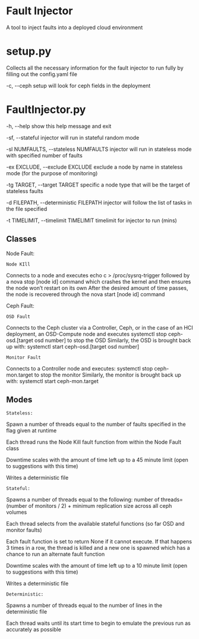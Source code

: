 # Fault Injector

A tool to inject faults into a deployed cloud environment



# setup.py

Collects all the necessary information for the fault injector to run fully by filling out the config.yaml file

  -c, --ceph  setup will look for ceph fields in the deployment


# FaultInjector.py

  -h, --help            show this help message and exit
  
  -sf, --stateful       injector will run in stateful random mode
  
  -sl NUMFAULTS, --stateless NUMFAULTS
                        injector will run in stateless mode with specified
                        number of faults
                        
  -ex EXCLUDE, --exclude EXCLUDE
                        exclude a node by name in stateless mode (for the
                        purpose of monitoring)
                        
  -tg TARGET, --target TARGET
                        specific a node type that will be the target of
                        stateless faults
                        
  -d FILEPATH, --deterministic FILEPATH
                        injector will follow the list of tasks in the file
                        specified
                        
  -t TIMELIMIT, --timelimit TIMELIMIT
                        timelimit for injector to run (mins)
                        
## Classes
Node Fault:

	Node KIll
Connects to a node and executes echo c > /proc/sysrq-trigger followed by a nova stop [node id] command which crashes the kernel and then ensures the node won’t restart on its own
After the desired amount of time passes, the node is recovered through the  nova start [node id] command

Ceph Fault:
	
	OSD Fault
Connects to the Ceph cluster via a Controller, Ceph, or in the case of an HCI deployment, an OSD-Compute node and executes systemctl stop ceph-osd.[target osd number] to stop the OSD
Similarly, the OSD is brought back up with: 
systemctl start ceph-osd.[target osd number]

	Monitor Fault 
Connects to a Controller node and executes: 
systemctl stop ceph-mon.target to stop the monitor
Similarly, the monitor is brought back up with: 
systemctl start ceph-mon.target






## Modes

	Stateless:
Spawn a number of threads equal to the number of faults specified in the flag given at runtime

Each thread runs the Node Kill fault function from within the Node Fault class

Downtime scales with the amount of time left up to a 45 minute limit (open to suggestions with this time)

Writes a deterministic file
	

	Stateful:
Spawns a number of threads equal to the following:			number of threads= (number of monitors / 2)  + minimum replication size across all ceph volumes 

Each thread selects from the available stateful functions (so far OSD and monitor faults)

Each fault function is set to return None if it cannot execute. If that happens 3 times in a row, the thread is killed and a new one is spawned which has a chance to run an alternate fault function

Downtime scales with the amount of time left up to a 10 minute limit 
(open to suggestions with this time)

Writes a deterministic file

	
    Deterministic: 
Spawns a number of threads equal to the number of lines in the deterministic file 

Each thread waits until its start time to begin to emulate the previous run as accurately as possible

